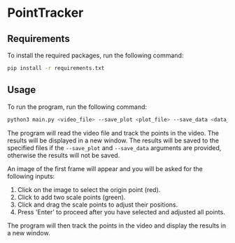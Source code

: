 # PointTracker

## Requirements
To install the required packages, run the following command:
```bash
pip install -r requirements.txt
```

## Usage
To run the program, run the following command:
```bash
python3 main.py <video_file> --save_plot <plot_file> --save_data <data_file>
```

The program will read the video file and track the points in the video. The results will be displayed in a new window. The results will be saved to the specified files if the `--save_plot` and `--save_data` arguments are provided, otherwise the results will not be saved.

An image of the first frame will appear and you will be asked for the following inputs:
1. Click on the image to select the origin point (red).
2. Click to add two scale points (green).
3. Click and drag the scale points to adjust their positions.
4. Press 'Enter' to proceed after you have selected and adjusted all points.

The program will then track the points in the video and display the results in a new window. 
